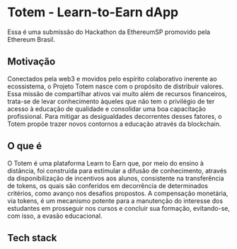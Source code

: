 # Totem - Learn-to-Earn dApp

Essa é uma submissão do Hackathon da EthereumSP promovido pela Ethereum Brasil.

## Motivação

Conectados pela web3 e movidos pelo espírito colaborativo inerente ao ecossistema, o Projeto Totem nasce com o propósito de distribuir valores. Essa missão de compartilhar ativos vai muito além de recursos financeiros, trata-se de levar conhecimento àqueles que não tem o privilégio de ter acesso à educação de qualidade e consolidar uma boa capacitação profissional. Para mitigar as desigualdades decorrentes desses fatores, o Totem propõe trazer novos contornos a educação através da blockchain.

## O que é 

O Totem é uma plataforma Learn to Earn que, por meio do ensino à distância, foi construída para estimular a difusão de conhecimento, através da disponibilização de incentivos aos alunos, consistente na transferência de tokens, os quais são conferidos em decorrência de determinados critérios, como avanço nos desafios propostos.
A compensação monetária, via tokens, é um mecanismo potente para a manutenção do interesse dos estudantes em prosseguir nos cursos e concluir sua formação, evitando-se, com isso, a evasão educacional.

## Tech stack


